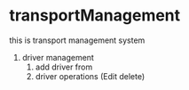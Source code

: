 # transportManagement
this is transport management system

1. driver management 
	1. add driver from
	2. driver operations (Edit delete)